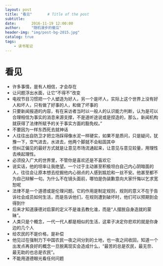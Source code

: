 ```yaml
---
layout: post
title: "看见"       # Title of the post
subtitle:
date:       2016-11-19 12:00:00
author:     "随机漫步的傻瓜"
header-img: "img/post-bg-2015.jpg"
catalog: true
tags:
    - 读书笔记
---
```


# 看见

- 许多事情，是有人相信，才会存在
- 让问题浮出水面，让它“不得不”改变
- 电视节目习惯把一个人塑造为好人，另一个是坏人，实际上这个世界上没有好人和坏人，只有做了好事的人，和做了坏事的
- 只要新闻报道的内容，有在采访者当时以一般人的认识能力判断，认为是可以合理相信为事实的消息来源支撑，不是道听途说或是捏造的，那么，新闻机构就获得了法律所赋予的关于事实方面的豁免权。”
- 不要因为一样东西死去就神话
- 人往往出自防卫才把立场踩得像水泥一样硬实，如果不是质问，只是疑问，犹豫一下，空气进去，水进去，他两个脚就不会粘固其中
- 但纠正偏见的最好方式就是让意见市场流通起来，让意见与意见较量，用理性去唤起理性。
- 必须投入广大的世界里，不管你是喜欢还是不喜欢它
- 说实话，他的坦率让我绝望。一个过于主动甚至积极坦白自己内心阴暗面的人，往往会让原本想去挖掘他内心弱点的人感到尴尬和一丝不安。他甚至都不为自己辩解一句。为什么不在镜头面前，哪怕是伪装歉意向大家忏悔以乞求宽恕呢
- 法律不是一个道德或是伦理问题。它的作用是制定规则，规则的意义不在于告诉社会成员如何生活，而是告诉他们，在规则遭到破坏时，他们可以预期到会得到什
- 后来才知道康德对启蒙的定义不是谁去教化谁，而是“人摆脱自身造就的蒙昧”。
- 人类只是个概念，一代一代人都是相似的生活，这辈子决定你悲欢的就是你身边的几个人
- 给农民的不是价格，是补偿
- 他见过在强制力下中国农民一夜之间分到的土地，也一夜之间收回，知道一个出发点再良好的概念一旦脱离现实会造成什么，“最苦的总是农民，最无奈、最无助的也总是农民”。
- 不能用道德眼光看任何问题
